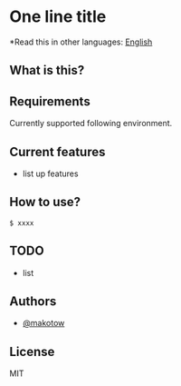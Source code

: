 # One line title

*Read this in other languages: [English](README.md)

## What is this?


## Requirements

Currently supported following environment.

## Current features

- list up features

## How to use?



```Examples
$ xxxx
```

## TODO
- list

## Authors

- [@makotow](https://github.com/makotow)

## License

MIT


